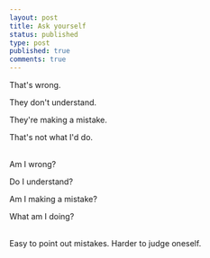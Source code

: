 ```yaml
---
layout: post
title: Ask yourself
status: published
type: post
published: true
comments: true
---
```

That's wrong.

They don't understand.

They're making a mistake.

That's not what I'd do.


<br/>
Am I wrong?

Do I understand?

Am I making a mistake?

What am I doing?


<br/>
Easy to point out mistakes. Harder to judge oneself.
